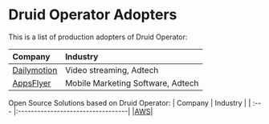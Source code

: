 # Druid Operator Adopters

This is a list of production adopters of Druid Operator:

| Company | Industry                          |
| :--- |:----------------------------------|
|[Dailymotion](https://dailymotion.com/)| Video streaming, Adtech           |
|[AppsFlyer](https://www.appsflyer.com/)| Mobile Marketing Software, Adtech |

Open Source Solutions based on Druid Operator:
| Company | Industry |
| :--- |:----------------------------------|
|[AWS](https://github.com/aws-solutions/scalable-analytics-using-apache-druid-on-aws)|
